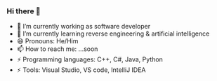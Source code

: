 ### Hi there 👋

- 🔭 I’m currently working as software developer
- 🌱 I’m currently learning reverse engineering & artificial intelligence
- 😄 Pronouns: He/Him
- 📫 How to reach me: ...soon
- ⚡ Programming languages: C++, C#, Java, Python
- ⚡ Tools: Visual Studio, VS code, IntelliJ IDEA

<!--
**pongmadee/pongmadee** is a ✨ _special_ ✨ repository because its `README.md` (this file) appears on your GitHub profile.

Here are some ideas to get you started:

- 🔭 I’m currently working on ...
- 🌱 I’m currently learning ...
- 👯 I’m looking to collaborate on ...
- 🤔 I’m looking for help with ...
- 💬 Ask me about ...
- 📫 How to reach me: ...
- 😄 Pronouns: ...
- ⚡ Fun fact: ...
-->

